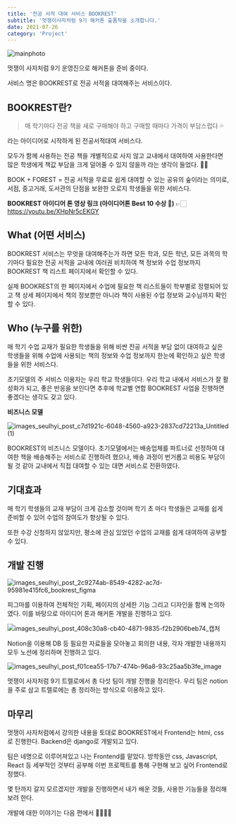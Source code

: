 ```yaml
---
title: '전공 서적 대여 서비스 BOOKREST'
subtitle: '멋쟁이사자처럼 9기 해커톤 출품작을 소개합니다.'
date: 2021-07-26
category: 'Project'
---
```


![mainphoto](https://user-images.githubusercontent.com/63100352/164908304-38848ff6-47ab-40c0-8794-aecd39de3c8c.png)



멋쟁이 사자처럼 9기 운영진으로 해커톤을 준비 중이다.

서비스 명은 BOOKREST로 전공 서적을 대여해주는 서비스이다.


## BOOKREST란?
> 매 학기마다 전공 책을 새로 구매해야 하고 구매할 때마다 가격이 부담스럽다 💦

라는 아이디어로 시작하게 된 전공서적대여 서비스다.

모두가 함께 사용하는 전공 책을 개별적으로 사지 않고 교내에서 대여하여 사용한다면 많은 학생에게 책값 부담을 크게 덜어줄 수 있지 않을까 라는 생각이 들었다. 🤔🤔

BOOK + FOREST = 전공 서적을 무료로 쉽게 대여할 수 있는 공유의 숲이라는 의미로,
서점, 중고거래, 도서관의 단점을 보완한 오로지 학생들을 위한 서비스다.

**BOOKREST 아이디어 톤 영상 링크 (아이디어톤 Best 10 수상 🎉)**
👉🏻 https://youtu.be/XHpNr5cEKGY




## What (어떤 서비스)
BOOKREST 서비스는 무엇을 대여해주는가 하면 모든 학과, 모든 학년, 모든 과목의 학기마다 필요한 전공 서적을 교내에 여러권 비치하여 책 정보와 수업 정보까지 BOOKREST 책 리스트 페이지에서 확인할 수 있다.

실제 BOOKREST의 한 페이지에서 수업에 필요한 책 리스트들이 학부별로 정렬되어 있고 책 상세 페이지에서 책의 정보뿐만 아니라 책이 사용된 수업 정보와 교수님까지 확인 할 수 있다.



## Who (누구를 위한)
매 학기 수업 교재가 필요한 학생들을 위해
비싼 전공 서적을 부담 없이 대여하고 싶은 학생들을 위해
수업에 사용되는 책의 정보와 수업 정보까지 한눈에 확인하고 싶은 학생들을 위한 서비스다.


초기모델의 주 서비스 이용자는 우리 학교 학생들이다. 우리 학교 내에서 서비스가 잘 활성화가 되고, 좋은 반응을 보인다면 추후에 학교별 연합 BOOKREST 사업을 진행하면 좋겠다는 생각도 갖고 있다.



**비즈니스 모델**

![images_seulhyi_post_c7d1921c-6048-4560-a923-2837cd72213a_Untitled (1)](https://user-images.githubusercontent.com/63100352/164901969-d558a377-39b6-4881-8c74-9dbb53c54f14.png)

BOOKREST의 비즈니스 모델이다.
초기모델에서는 배송업체를 파트너로 선정하여 대여한 책을 배송해주는 서비스로 진행하려 했으나, 배송 과정이 번거롭고 비용도 부담이 될 것 같아 교내에서 직접 대여할 수 있는 대면 서비스로 전환하였다.



## 기대효과
매 학기 학생들의 교재 부담이 크게 감소할 것이며 학기 초 마다 학생들은 교재를 쉽게 준비할 수 있어 수업의 참여도가 향상될 수 있다.

또한 수강 신청하지 않았지만, 평소에 관심 있었던 수업의 교재를 쉽게 대여하여 공부할 수 있다.




## 개발 진행

![images_seulhyi_post_2c9274ab-8549-4282-ac7d-95981e415fc6_bookrest_figma](https://user-images.githubusercontent.com/63100352/164901939-67c3301d-a43d-4551-86af-cd393662e7bf.png)

피그마를 이용하여 전체적인 기획, 페이지의 상세한 기능 그리고 디자인을 함께 논의하였다.
이를 바탕으로 아이디어 톤과 해커톤 개발을 진행하고 있다.

![images_seulhyi_post_408c30a8-cb40-4871-9835-f2b2906beb74_캡처](https://user-images.githubusercontent.com/63100352/164901908-81f8c81f-cfc2-44d1-bfd5-f27ce90826c9.png)

Notion을 이용해 DB 등 필요한 자료들을 모아놓고 회의한 내용, 각자 개발한 내용까지 모두 노션에 정리하며 진행하고 있다.

![images_seulhyi_post_f01cea55-17b7-474b-96a8-93c25aa5b3fe_image](https://user-images.githubusercontent.com/63100352/164901874-838fca51-0748-421c-be0c-33512eb1b0f9.png)

멋쟁이 사자처럼 9기 트렐로에서 총 다섯 팀이 개발 진행을 정리한다.
우리 팀은 notion을 주로 삼고 트렐로에는 총 정리하는 방식으로 이용하고 있다.



## 마무리

멋쟁이 사자처럼에서 강의한 내용을 토대로 BOOKREST에서 Frontend는 html, css로 진행한다. Backend은 django로 개발되고 있다.


팀은 네명으로 이루어져있고 나는 Frontend를 맡았다.
방학동안 css, Javascript, React 등 세부적인 것부터 공부해 이번 프로젝트를 통해 구현해 보고 싶어 Frontend로 정했다.


몇 탄까지 갈지 모르겠지만 개발을 진행하면서 내가 배운 것들, 사용한 기능들을 정리해보려 한다.


개발에 대한 이야기는 다음 편에서 👋🏻👋🏻